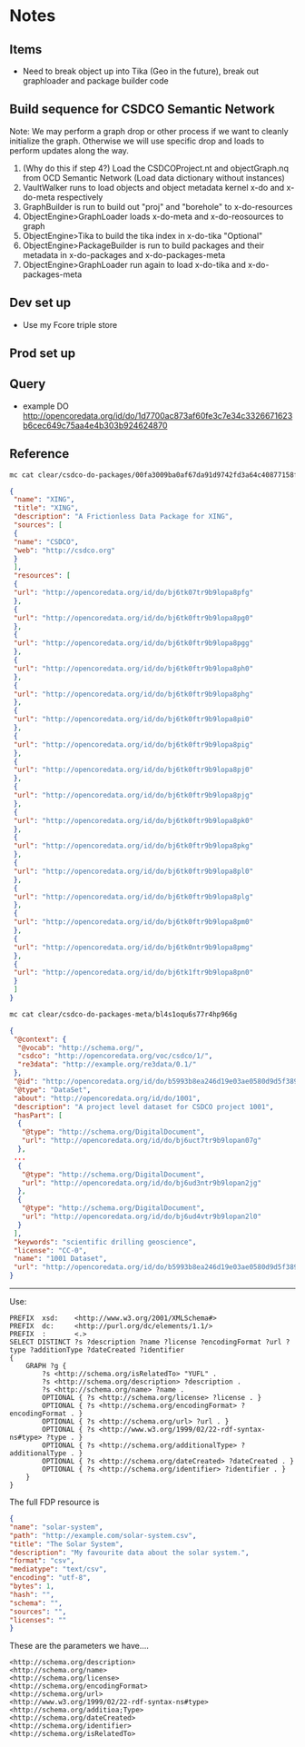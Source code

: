 # Notes

## Items

* Need to break object up into Tika (Geo in the future), break out graphloader and package builder code

## Build sequence for CSDCO Semantic Network

Note:  We may perform a graph drop or other process if we want to cleanly initialize
the graph.  Otherwise we will use specific drop and loads to perform updates along 
the way.

1. (Why do this if step 4?) Load the CSDCOProject.nt and objectGraph.nq from OCD Semantic Network  (Load data dictionary without instances)
2. VaultWalker runs to load objects and object metadata kernel  x-do and x-do-meta respectively
3. GraphBuilder is run to build out "proj" and "borehole" to x-do-resources
4. ObjectEngine>GraphLoader loads x-do-meta and x-do-reosources to graph
5. ObjectEngine>Tika to build the tika index in x-do-tika "Optional"
6. ObjectEngine>PackageBuilder is run to build packages and their metadata in x-do-packages and x-do-packages-meta
7. ObjectEngine>GraphLoader run again to load x-do-tika and x-do-packages-meta

## Dev set up

* Use my Fcore triple store

## Prod set up

## Query

* example DO <http://opencoredata.org/id/do/1d7700ac873af60fe3c7e34c3326671623b6cec649c75aa4e4b303b924624870>

## Reference

```bash
mc cat clear/csdco-do-packages/00fa3009ba0af67da91d9742fd3a64c40877158f7811b2a21c40b90f498ca348
```

```json
{
 "name": "XING",
 "title": "XING",
 "description": "A Frictionless Data Package for XING",
 "sources": [
 {
 "name": "CSDCO",
 "web": "http://csdco.org"
 }
 ],
 "resources": [
 {
 "url": "http://opencoredata.org/id/do/bj6tk07tr9b9lopa8pfg"
 },
 {
 "url": "http://opencoredata.org/id/do/bj6tk0ftr9b9lopa8pg0"
 },
 {
 "url": "http://opencoredata.org/id/do/bj6tk0ftr9b9lopa8pgg"
 },
 {
 "url": "http://opencoredata.org/id/do/bj6tk0ftr9b9lopa8ph0"
 },
 {
 "url": "http://opencoredata.org/id/do/bj6tk0ftr9b9lopa8phg"
 },
 {
 "url": "http://opencoredata.org/id/do/bj6tk0ftr9b9lopa8pi0"
 },
 {
 "url": "http://opencoredata.org/id/do/bj6tk0ftr9b9lopa8pig"
 },
 {
 "url": "http://opencoredata.org/id/do/bj6tk0ftr9b9lopa8pj0"
 },
 {
 "url": "http://opencoredata.org/id/do/bj6tk0ftr9b9lopa8pjg"
 },
 {
 "url": "http://opencoredata.org/id/do/bj6tk0ftr9b9lopa8pk0"
 },
 {
 "url": "http://opencoredata.org/id/do/bj6tk0ftr9b9lopa8pkg"
 },
 {
 "url": "http://opencoredata.org/id/do/bj6tk0ftr9b9lopa8pl0"
 },
 {
 "url": "http://opencoredata.org/id/do/bj6tk0ftr9b9lopa8plg"
 },
 {
 "url": "http://opencoredata.org/id/do/bj6tk0ftr9b9lopa8pm0"
 },
 {
 "url": "http://opencoredata.org/id/do/bj6tk0ntr9b9lopa8pmg"
 },
 {
 "url": "http://opencoredata.org/id/do/bj6tk1ftr9b9lopa8pn0"
 }
 ]
}
```

```bash
mc cat clear/csdco-do-packages-meta/bl4s1oqu6s77r4hp966g 
```

```json
{
 "@context": {
  "@vocab": "http://schema.org/",
  "csdco": "http://opencoredata.org/voc/csdco/1/",
  "re3data": "http://example.org/re3data/0.1/"
 },
 "@id": "http://opencoredata.org/id/do/b5993b8ea246d19e03ae0580d9d5f38921c5b424f519d6e252eb25fac6309e06",
 "@type": "DataSet",
 "about": "http://opencoredata.org/id/do/1001",
 "description": "A project level dataset for CSDCO project 1001",
 "hasPart": [
  {
   "@type": "http://schema.org/DigitalDocument",
   "url": "http://opencoredata.org/id/do/bj6uct7tr9b9lopan07g"
  },
 ...
  {
   "@type": "http://schema.org/DigitalDocument",
   "url": "http://opencoredata.org/id/do/bj6ud3ntr9b9lopan2jg"
  },
  {
   "@type": "http://schema.org/DigitalDocument",
   "url": "http://opencoredata.org/id/do/bj6ud4vtr9b9lopan2l0"
  }
 ],
 "keywords": "scientific drilling geoscience",
 "license": "CC-0",
 "name": "1001 Dataset",
 "url": "http://opencoredata.org/id/do/b5993b8ea246d19e03ae0580d9d5f38921c5b424f519d6e252eb25fac6309e06"
}
```


------------------------------------------------------

Use:

```SPARQL
PREFIX  xsd:    <http://www.w3.org/2001/XMLSchema#>
PREFIX  dc:     <http://purl.org/dc/elements/1.1/>
PREFIX  :       <.>
SELECT DISTINCT ?s ?description ?name ?license ?encodingFormat ?url ?type ?additionType ?dateCreated ?identifier
{
    GRAPH ?g { 
        ?s <http://schema.org/isRelatedTo> "YUFL" .
        ?s <http://schema.org/description> ?description .
        ?s <http://schema.org/name> ?name .
        OPTIONAL { ?s <http://schema.org/license> ?license . }
        OPTIONAL { ?s <http://schema.org/encodingFormat> ?encodingFormat . }
        OPTIONAL { ?s <http://schema.org/url> ?url . }
        OPTIONAL { ?s <http://www.w3.org/1999/02/22-rdf-syntax-ns#type> ?type . }
        OPTIONAL { ?s <http://schema.org/additionalType> ?additionalType . }
        OPTIONAL { ?s <http://schema.org/dateCreated> ?dateCreated . }
        OPTIONAL { ?s <http://schema.org/identifier> ?identifier . }
    }
}
```

The full FDP resource is
```json
{
"name": "solar-system",
"path": "http://example.com/solar-system.csv",
"title": "The Solar System",
"description": "My favourite data about the solar system.",
"format": "csv",
"mediatype": "text/csv",
"encoding": "utf-8",
"bytes": 1,
"hash": "",
"schema": "",
"sources": "",
"licenses": ""
}
```

These are the parameters we have....
```turtle
<http://schema.org/description>
<http://schema.org/name>
<http://schema.org/license>
<http://schema.org/encodingFormat>
<http://schema.org/url>
<http://www.w3.org/1999/02/22-rdf-syntax-ns#type>
<http://schema.org/additioa;Type>
<http://schema.org/dateCreated>
<http://schema.org/identifier>
<http://schema.org/isRelatedTo>
```

